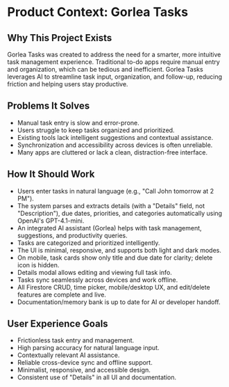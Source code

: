 # Product Context: Gorlea Tasks

## Why This Project Exists

Gorlea Tasks was created to address the need for a smarter, more intuitive task management experience. Traditional to-do apps require manual entry and organization, which can be tedious and inefficient. Gorlea Tasks leverages AI to streamline task input, organization, and follow-up, reducing friction and helping users stay productive.

## Problems It Solves

- Manual task entry is slow and error-prone.
- Users struggle to keep tasks organized and prioritized.
- Existing tools lack intelligent suggestions and contextual assistance.
- Synchronization and accessibility across devices is often unreliable.
- Many apps are cluttered or lack a clean, distraction-free interface.

## How It Should Work

- Users enter tasks in natural language (e.g., "Call John tomorrow at 2 PM").
- The system parses and extracts details (with a "Details" field, not "Description"), due dates, priorities, and categories automatically using OpenAI's GPT-4.1-mini.
- An integrated AI assistant (Gorlea) helps with task management, suggestions, and productivity queries.
- Tasks are categorized and prioritized intelligently.
- The UI is minimal, responsive, and supports both light and dark modes.
- On mobile, task cards show only title and due date for clarity; delete icon is hidden.
- Details modal allows editing and viewing full task info.
- Tasks sync seamlessly across devices and work offline.
- All Firestore CRUD, time picker, mobile/desktop UX, and edit/delete features are complete and live.
- Documentation/memory bank is up to date for AI or developer handoff.

## User Experience Goals

- Frictionless task entry and management.
- High parsing accuracy for natural language input.
- Contextually relevant AI assistance.
- Reliable cross-device sync and offline support.
- Minimalist, responsive, and accessible design.
- Consistent use of "Details" in all UI and documentation.
